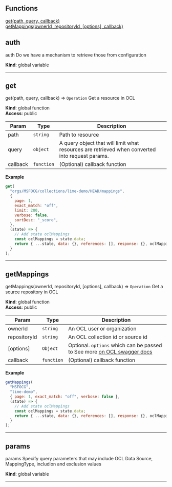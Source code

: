 ## Functions

<dl>
<dt>
    <a href="#get">get(path, query, callback)</a></dt>
<dt>
    <a href="#getMappings">getMappings(ownerId, repositoryId, [options], callback)</a></dt>
</dl>

## auth

auth
Do we have a mechanism to retrieve those from configuration

**Kind**: global variable  

* * *

## get

get(path, query, callback) ⇒ <code>Operation</code>
Get a resource in OCL

**Kind**: global function  
**Access**: public  

| Param | Type | Description |
| --- | --- | --- |
| path | <code>string</code> | Path to resource |
| query | <code>object</code> | A query object that will limit what resources are retrieved when converted into request params. |
| callback | <code>function</code> | (Optional) callback function |

**Example**  
```js
get(
  "orgs/MSFOCG/collections/lime-demo/HEAD/mappings",
  {
    page: 1,
    exact_match: "off",
    limit: 200,
    verbose: false,
    sortDesc: "_score",
  },
  (state) => {
    // Add state oclMappings
    const oclMappings = state.data;
    return { ...state, data: {}, references: [], response: {}, oclMappings };
  }
);
```

* * *

## getMappings

getMappings(ownerId, repositoryId, [options], callback) ⇒ <code>Operation</code>
Get a source repository in OCL

**Kind**: global function  
**Access**: public  

| Param | Type | Description |
| --- | --- | --- |
| ownerId | <code>string</code> | An OCL user or organization |
| repositoryId | <code>string</code> | An OCL collection id or source id |
| [options] | <code>Object</code> | Optional. `options`  which can be passed to  See more [on OCL swagger docs](https://api.openconceptlab.org/swagger/) |
| callback | <code>function</code> | (Optional) callback function |

**Example**  
```js
getMappings(
  "MSFOCG",
  "lime-demo",
  { page: 1, exact_match: "off", verbose: false },
  (state) => {
    // Add state oclMappings
    const oclMappings = state.data;
    return { ...state, data: {}, references: [], response: {}, oclMappings };
  }
);
```

* * *

## params

params
Specify query parameters that may include OCL Data Source, MappingType, includion and exclusion values

**Kind**: global variable  

* * *

